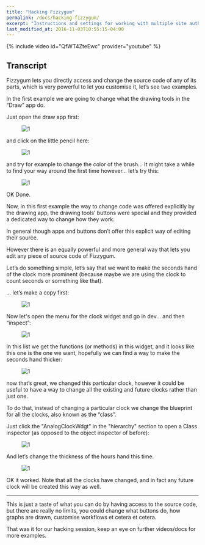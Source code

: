 ```yaml
---
title: "Hacking Fizzygum"
permalink: /docs/hacking-fizzygum/
excerpt: "Instructions and settings for working with multiple site authors."
last_modified_at: 2016-11-03T10:55:15-04:00
---
```


{% include video id="QfWT4ZteEwc" provider="youtube" %}

## Transcript

Fizzygum lets you directly access and change the source code of any of its parts, which is very powerful to let you customise it, let’s see two examples.

In the first example we are going to change what the drawing tools in the “Draw” app do.

Just open the draw app first:

<figure>
  <img src="{{ '/assets/images/docs-gifs/hacking-fizzygum/hacking-fizzygum-1.gif' | relative_url }}" alt="1">
</figure>

and click on the little pencil here:

<figure>
  <img src="{{ '/assets/images/docs-gifs/hacking-fizzygum/hacking-fizzygum-2.gif' | relative_url }}" alt="1">
</figure>

and try for example to change the color of the brush… It might take a while to find your way around the first time however… let’s try this:

<figure>
  <img src="{{ '/assets/images/docs-gifs/hacking-fizzygum/hacking-fizzygum-3.gif' | relative_url }}" alt="1">
</figure>

OK Done.

Now, in this first example the way to change code was offered explicitly by the drawing app, the drawing tools’ buttons were special and they provided a dedicated way to change how they work.

In general though apps and buttons don’t offer this explicit way of editing their source.

However there is an equally powerful and more general way that lets you edit any piece of source code of Fizzygum. 

Let’s do something simple, let’s say that we want to make the seconds hand of the clock more prominent (because maybe we are using the clock to count seconds or something like that).

... let’s make a copy first:

<figure>
  <img src="{{ '/assets/images/docs-gifs/hacking-fizzygum/hacking-fizzygum-4.gif' | relative_url }}" alt="1">
</figure>

Now let's open the menu for the clock widget and go in dev... and then “inspect”:

<figure>
  <img src="{{ '/assets/images/docs-gifs/hacking-fizzygum/hacking-fizzygum-5.gif' | relative_url }}" alt="1">
</figure>

In this list we get the functions (or methods) in this widget, and it looks like this one is the one we want, hopefully we can find a way to make the seconds hand thicker:

<figure>
  <img src="{{ '/assets/images/docs-gifs/hacking-fizzygum/hacking-fizzygum-6.gif' | relative_url }}" alt="1">
</figure>

now that’s great, we changed this particular clock, however it could be useful to have a way to change all the existing and future clocks rather than just one.

To do that, instead of changing a particular clock we change the blueprint for all the clocks, also known as the “class”.

Just click the "AnalogClockWdgt" in the "hierarchy" section to open a Class inspector (as opposed to the object inspector of before):

<figure>
  <img src="{{ '/assets/images/docs-gifs/hacking-fizzygum/hacking-fizzygum-7.gif' | relative_url }}" alt="1">
</figure>

And let’s change the thickness of the hours hand this time.

<figure>
  <img src="{{ '/assets/images/docs-gifs/hacking-fizzygum/hacking-fizzygum-8.gif' | relative_url }}" alt="1">
</figure>

OK it worked. Note that all the clocks have changed, and in fact any future clock will be created this way as well.

---
This is just a taste of what you can do by having access to the source code, but there are really no limits, you could change what buttons do, how graphs are drawn, customise workflows et cetera et cetera.

That was it for our hacking session, keep an eye on further videos/docs for more examples.